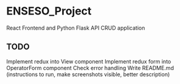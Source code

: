 # ENSESO_Project

React Frontend and Python Flask API CRUD application

## TODO

Implement redux into View component
Implement redux form into OperatorForm component
Check error handling
Write README.md (instructions to run, make screenshots visible, better description)
